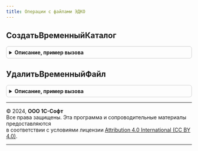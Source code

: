 ```yaml
---
title: Операции с файлами ЭДКО
---
```



## СоздатьВременныйКаталог
<details style="margin: 1em 0; padding: 0.5em; border: 1px solid #ccc; border-radius: 6px;">

<summary style="font-weight: bold; cursor: pointer;">Описание, пример вызова</summary>

```bsl

Функция СоздатьВременныйКаталог() Экспорт
```

Пример вызова
```bsl
Результат = ОперацииСФайламиЭДКО.СоздатьВременныйКаталог() 
```
</details>

## УдалитьВременныйФайл
<details style="margin: 1em 0; padding: 0.5em; border: 1px solid #ccc; border-radius: 6px;">

<summary style="font-weight: bold; cursor: pointer;">Описание, пример вызова</summary>

```bsl

Процедура УдалитьВременныйФайл(ИмяФайла) Экспорт
```

Пример вызова
```bsl
ОперацииСФайламиЭДКО.УдалитьВременныйФайл(ИмяФайла) 
```
</details>

---

© 2024, **ООО 1С-Софт**  
Все права защищены. Эта программа и сопроводительные материалы предоставляются  
в соответствии с условиями лицензии [Attribution 4.0 International (CC BY 4.0)](https://creativecommons.org/licenses/by/4.0/legalcode).

---
